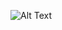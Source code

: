 ![Alt Text]([https://drive.google.com/uc?export=view&id=FILE_ID](https://drive.google.com/file/d/1w3jzlzwZzn2ihNx619pofkQ_-dWFMU7k/view?usp=share_link))
